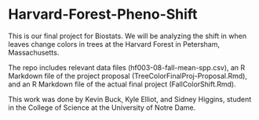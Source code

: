 # Harvard-Forest-Pheno-Shift

This is our final project for Biostats. We will be analyzing the shift in when leaves change colors in trees at the Harvard Forest in Petersham, Massachusetts.

The repo includes relevant data files (hf003-08-fall-mean-spp.csv), an R Markdown file of the project proposal (TreeColorFinalProj-Proposal.Rmd), and an R Markdown file of the actual final project (FallColorShift.Rmd). 

This work was done by Kevin Buck, Kyle Elliot, and Sidney Higgins, student in the College of Science at the University of Notre Dame.
